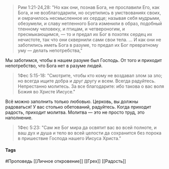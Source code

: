 > Рим 1:21-24,28: "Но как они, познав Бога, не прославили Его, как Бога, и не возблагодарили, но осуетились в умствованиях своих, и омрачилось несмысленное их сердце; называя себя мудрыми, обезумели, и славу нетленного Бога изменили в образ, подобный тленному человеку, и птицам, и четвероногим, и пресмыкающимся, — то и предал их Бог в похотях сердец их нечистоте, так что они сквернили сами свои тела. … И как они не заботились иметь Бога в разуме, то предал их Бог превратному уму — делать непотребства,"

Мы заботимся, чтобы в нашем разуме был Господь. От того и приходит непотребство, что Бога нет в разуме людей.

> 1Фес 5:15-18: "Смотрите, чтобы кто кому не воздавал злом за зло; но всегда ищите добра и друг другу и всем. Всегда радуйтесь. Непрестанно молитесь. За все благодарите: ибо такова о вас воля Божия во Христе Иисусе."

Всё можно заполнить только любовью. 
Церковь, вы должны радоваться! У вас столько обетований, радуйтесь.
Когда приходит радость, приходит молитва. Молитва — это не просто труд, это наполнение.

> 1Фес 5:23: "Сам же Бог мира да освятит вас во всей полноте, и ваш дух и душа и тело во всей целости да сохранится без порока в пришествие Господа нашего Иисуса Христа."

#### Tags
#Проповедь
[[Личное откровение]]
[[Грех]]
[[Радость]]